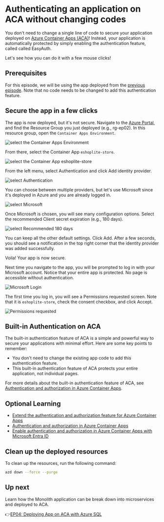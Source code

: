 # Authenticating an application on ACA without changing codes

You don't need to change a single line of code to secure your application deployed on [Azure Container Apps (ACA)](https://learn.microsoft.com/azure/container-apps/overview)! Instead, your application is automatically protected by simply enabling the authentication feature, called called EasyAuth.

Let's see how you can do it with a few mouse clicks!

## Prerequisites

For this episode, we will be using the app deployed from the [previous episode](../ep02/README.md). Note that no code needs to be changed to add this authentication feature.

## Secure the app in a few clicks

The app is now deployed, but it's not secure. Navigate to the [Azure Portal](https://portal.azure.com/), and find the Resource Group you just deployed (e.g., rg-ep02). In this resource group, open the `Container Apps Environment`.

![select the Container Apps Environment](./images/container_app_env.png)

From there, select the Container App `eshoplite-store`.

![select the Container App eshoplite-store](./images/container_app.png)

From the left menu, select Authentication and click Add identity provider.

![select Authentication](./images/container_auth.png)

You can choose between multiple providers, but let's use Microsoft since it's deployed in Azure and you are already logged in.

![select Microsoft](./images/provider-select.png)

Once Microsoft is chosen, you will see many configuration options. Select the recommended Client secret expiration (e.g., 180 days).

![select Recommended 180 days](./images/exp_180_days.png)

You can keep all the other default settings. Click Add. After a few seconds, you should see a notification in the top right corner that the identity provider was added successfully.

Voila! Your app is now secure.

Next time you navigate to the app, you will be prompted to log in with your Microsoft account. Notice that your entire app is protected. No page is accessible without authentication.

![Microsoft Login](./images/login.png)

The first time you log in, you will see a Permissions requested screen. Note that it is `eshoplite-store`, check the consent checkbox, and click Accept.

![Permissions requested](./images/permission-request.png)

## Built-in Authentication on ACA

The built-in authentication feature of ACA is a simple and powerful way to secure your applications with minimal effort. Here are some key points to remember:

- You don't need to change the existing app code to add this authentication feature.
- This built-in authentication feature of ACA protects your entire application, not individual pages.

For more details about the built-in authentication feature of ACA, see [Authentication and authorization in Azure Container Apps](https://learn.microsoft.com/azure/container-apps/authentication).

## Optional Learning

- [Extend the authentication and authorization feature for Azure Container Apps](../ep03-1/README.md)
- [Authentication and authorization in Azure Container Apps](https://learn.microsoft.com/azure/container-apps/authentication)
- [Enable authentication and authorization in Azure Container Apps with Microsoft Entra ID](https://learn.microsoft.com/azure/container-apps/authentication-entra)

## Clean up the deployed resources

To clean up the resources, run the following command:

```bash
azd down --force --purge
```

## Up next

Learn how the Monolith application can be break down into microservices and deployed to ACA. 

👉[EP04: Deploying App on ACA with Azure SQL](../ep04/README.md)

